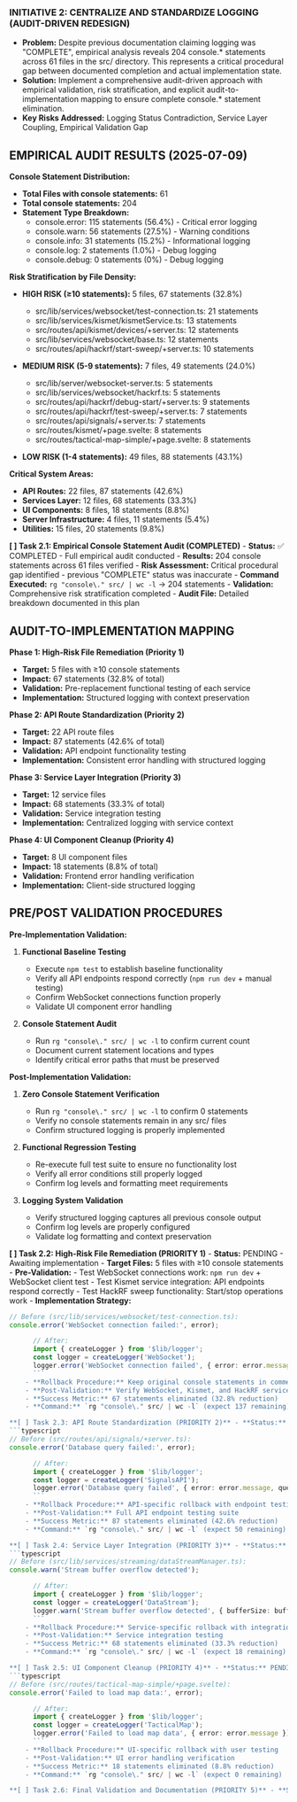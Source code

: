 ### INITIATIVE 2: CENTRALIZE AND STANDARDIZE LOGGING (AUDIT-DRIVEN REDESIGN)

- **Problem:** Despite previous documentation claiming logging was "COMPLETE", empirical analysis reveals 204 console.\* statements across 61 files in the src/ directory. This represents a critical procedural gap between documented completion and actual implementation state.
- **Solution:** Implement a comprehensive audit-driven approach with empirical validation, risk stratification, and explicit audit-to-implementation mapping to ensure complete console.\* statement elimination.
- **Key Risks Addressed:** Logging Status Contradiction, Service Layer Coupling, Empirical Validation Gap

## EMPIRICAL AUDIT RESULTS (2025-07-09)

**Console Statement Distribution:**

- **Total Files with console statements:** 61
- **Total console statements:** 204
- **Statement Type Breakdown:**
    - console.error: 115 statements (56.4%) - Critical error logging
    - console.warn: 56 statements (27.5%) - Warning conditions
    - console.info: 31 statements (15.2%) - Informational logging
    - console.log: 2 statements (1.0%) - Debug logging
    - console.debug: 0 statements (0%) - Debug logging

**Risk Stratification by File Density:**

- **HIGH RISK (≥10 statements):** 5 files, 67 statements (32.8%)
    - src/lib/services/websocket/test-connection.ts: 21 statements
    - src/lib/services/kismet/kismetService.ts: 13 statements
    - src/routes/api/kismet/devices/+server.ts: 12 statements
    - src/lib/services/websocket/base.ts: 12 statements
    - src/routes/api/hackrf/start-sweep/+server.ts: 10 statements

- **MEDIUM RISK (5-9 statements):** 7 files, 49 statements (24.0%)
    - src/lib/server/websocket-server.ts: 5 statements
    - src/lib/services/websocket/hackrf.ts: 5 statements
    - src/routes/api/hackrf/debug-start/+server.ts: 9 statements
    - src/routes/api/hackrf/test-sweep/+server.ts: 7 statements
    - src/routes/api/signals/+server.ts: 7 statements
    - src/routes/kismet/+page.svelte: 8 statements
    - src/routes/tactical-map-simple/+page.svelte: 8 statements

- **LOW RISK (1-4 statements):** 49 files, 88 statements (43.1%)

**Critical System Areas:**

- **API Routes:** 22 files, 87 statements (42.6%)
- **Services Layer:** 12 files, 68 statements (33.3%)
- **UI Components:** 8 files, 18 statements (8.8%)
- **Server Infrastructure:** 4 files, 11 statements (5.4%)
- **Utilities:** 15 files, 20 statements (9.8%)

**[ ] Task 2.1: Empirical Console Statement Audit (COMPLETED)** - **Status:** ✅ COMPLETED - Full empirical audit conducted - **Results:** 204 console statements across 61 files verified - **Risk Assessment:** Critical procedural gap identified - previous "COMPLETE" status was inaccurate - **Command Executed:** `rg "console\." src/ | wc -l` → 204 statements - **Validation:** Comprehensive risk stratification completed - **Audit File:** Detailed breakdown documented in this plan

## AUDIT-TO-IMPLEMENTATION MAPPING

**Phase 1: High-Risk File Remediation (Priority 1)**

- **Target:** 5 files with ≥10 console statements
- **Impact:** 67 statements (32.8% of total)
- **Validation:** Pre-replacement functional testing of each service
- **Implementation:** Structured logging with context preservation

**Phase 2: API Route Standardization (Priority 2)**

- **Target:** 22 API route files
- **Impact:** 87 statements (42.6% of total)
- **Validation:** API endpoint functionality testing
- **Implementation:** Consistent error handling with structured logging

**Phase 3: Service Layer Integration (Priority 3)**

- **Target:** 12 service files
- **Impact:** 68 statements (33.3% of total)
- **Validation:** Service integration testing
- **Implementation:** Centralized logging with service context

**Phase 4: UI Component Cleanup (Priority 4)**

- **Target:** 8 UI component files
- **Impact:** 18 statements (8.8% of total)
- **Validation:** Frontend error handling verification
- **Implementation:** Client-side structured logging

## PRE/POST VALIDATION PROCEDURES

**Pre-Implementation Validation:**

1. **Functional Baseline Testing**
    - Execute `npm test` to establish baseline functionality
    - Verify all API endpoints respond correctly (`npm run dev` + manual testing)
    - Confirm WebSocket connections function properly
    - Validate UI component error handling

2. **Console Statement Audit**
    - Run `rg "console\." src/ | wc -l` to confirm current count
    - Document current statement locations and types
    - Identify critical error paths that must be preserved

**Post-Implementation Validation:**

1. **Zero Console Statement Verification**
    - Run `rg "console\." src/ | wc -l` to confirm 0 statements
    - Verify no console statements remain in any src/ files
    - Confirm structured logging is properly implemented

2. **Functional Regression Testing**
    - Re-execute full test suite to ensure no functionality lost
    - Verify all error conditions still properly logged
    - Confirm log levels and formatting meet requirements

3. **Logging System Validation**
    - Verify structured logging captures all previous console output
    - Confirm log levels are properly configured
    - Validate log formatting and context preservation

**[ ] Task 2.2: High-Risk File Remediation (PRIORITY 1)** - **Status:** PENDING - Awaiting implementation - **Target Files:** 5 files with ≥10 console statements - **Pre-Validation:** - Test WebSocket connections work: `npm run dev` + WebSocket client test - Test Kismet service integration: API endpoints respond correctly - Test HackRF sweep functionality: Start/stop operations work - **Implementation Strategy:**
```typescript
// Before (src/lib/services/websocket/test-connection.ts):
console.error('WebSocket connection failed:', error);

      // After:
      import { createLogger } from '$lib/logger';
      const logger = createLogger('WebSocket');
      logger.error('WebSocket connection failed', { error: error.message });
      ```
    - **Rollback Procedure:** Keep original console statements in comments
    - **Post-Validation:** Verify WebSocket, Kismet, and HackRF services still function
    - **Success Metric:** 67 statements eliminated (32.8% reduction)
    - **Command:** `rg "console\." src/ | wc -l` (expect 137 remaining)

**[ ] Task 2.3: API Route Standardization (PRIORITY 2)** - **Status:** PENDING - Awaiting Task 2.2 completion - **Target Files:** 22 API route files - **Pre-Validation:** - Test all API endpoints return expected responses - Verify error handling doesn't break client applications - Confirm logging doesn't affect API performance - **Implementation Strategy:**
```typescript
// Before (src/routes/api/signals/+server.ts):
console.error('Database query failed:', error);

      // After:
      import { createLogger } from '$lib/logger';
      const logger = createLogger('SignalsAPI');
      logger.error('Database query failed', { error: error.message, query: 'signals' });
      ```
    - **Rollback Procedure:** API-specific rollback with endpoint testing
    - **Post-Validation:** Full API endpoint testing suite
    - **Success Metric:** 87 statements eliminated (42.6% reduction)
    - **Command:** `rg "console\." src/ | wc -l` (expect 50 remaining)

**[ ] Task 2.4: Service Layer Integration (PRIORITY 3)** - **Status:** PENDING - Awaiting Task 2.3 completion - **Target Files:** 12 service files - **Pre-Validation:** - Test service integration with dependent components - Verify service startup and shutdown procedures - Confirm logging doesn't affect service performance - **Implementation Strategy:**
```typescript
// Before (src/lib/services/streaming/dataStreamManager.ts):
console.warn('Stream buffer overflow detected');

      // After:
      import { createLogger } from '$lib/logger';
      const logger = createLogger('DataStream');
      logger.warn('Stream buffer overflow detected', { bufferSize: buffer.length });
      ```
    - **Rollback Procedure:** Service-specific rollback with integration testing
    - **Post-Validation:** Service integration testing
    - **Success Metric:** 68 statements eliminated (33.3% reduction)
    - **Command:** `rg "console\." src/ | wc -l` (expect 18 remaining)

**[ ] Task 2.5: UI Component Cleanup (PRIORITY 4)** - **Status:** PENDING - Awaiting Task 2.4 completion - **Target Files:** 8 UI component files - **Pre-Validation:** - Test UI error handling with user interactions - Verify client-side logging doesn't affect performance - Confirm error messages still reach users appropriately - **Implementation Strategy:**
```typescript
// Before (src/routes/tactical-map-simple/+page.svelte):
console.error('Failed to load map data:', error);

      // After:
      import { createLogger } from '$lib/logger';
      const logger = createLogger('TacticalMap');
      logger.error('Failed to load map data', { error: error.message });
      ```
    - **Rollback Procedure:** UI-specific rollback with user testing
    - **Post-Validation:** UI error handling verification
    - **Success Metric:** 18 statements eliminated (8.8% reduction)
    - **Command:** `rg "console\." src/ | wc -l` (expect 0 remaining)

**[ ] Task 2.6: Final Validation and Documentation (PRIORITY 5)** - **Status:** PENDING - Awaiting all previous tasks - **Pre-Validation:** Complete system functionality testing - **Implementation:** Final audit and documentation update - **Validation Commands:** - `rg "console\." src/ | wc -l` (must return 0) - `npm run build` (must succeed) - `npm run lint` (must pass) - `npm run typecheck` (must pass) - `npm test` (must pass) - **Post-Validation:** Zero console statement verification - **Success Metric:** 0 remaining console statements (100% elimination) - **Documentation:** Update SESSION_CONTINUITY.md with completion status
